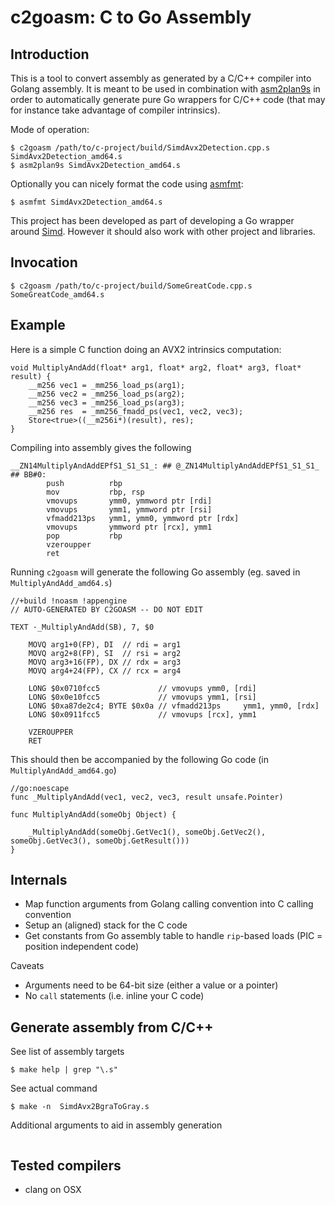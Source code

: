 # c2goasm: C to Go Assembly 

## Introduction

This is a tool to convert assembly as generated by a C/C++ compiler into Golang assembly. It is meant to be used in combination with [asm2plan9s](https://github.com/minio/asm2plan9s) in order to automatically generate pure Go wrappers for C/C++ code (that may for instance take advantage of compiler intrinsics).



Mode of operation:
```
$ c2goasm /path/to/c-project/build/SimdAvx2Detection.cpp.s SimdAvx2Detection_amd64.s
$ asm2plan9s SimdAvx2Detection_amd64.s
```

Optionally you can nicely format the code using [asmfmt](https://github.com/klauspost/asmfmt):
```
$ asmfmt SimdAvx2Detection_amd64.s
```

This project has been developed as part of developing a Go wrapper around [Simd](https://github.com/ermig1979/Simd). However it should also work with other project and libraries.

## Invocation

```
$ c2goasm /path/to/c-project/build/SomeGreatCode.cpp.s SomeGreatCode_amd64.s
```

## Example

Here is a simple C function doing an AVX2 intrinsics computation:
```
void MultiplyAndAdd(float* arg1, float* arg2, float* arg3, float* result) {
    __m256 vec1 = _mm256_load_ps(arg1);
    __m256 vec2 = _mm256_load_ps(arg2);
    __m256 vec3 = _mm256_load_ps(arg3);
    __m256 res  = _mm256_fmadd_ps(vec1, vec2, vec3);
    Store<true>((__m256i*)(result), res);
}
```

Compiling into assembly gives the following
```
__ZN14MultiplyAndAddEPfS1_S1_S1_: ## @_ZN14MultiplyAndAddEPfS1_S1_S1_
## BB#0:
        push          rbp
        mov           rbp, rsp
        vmovups       ymm0, ymmword ptr [rdi]
        vmovups       ymm1, ymmword ptr [rsi]
        vfmadd213ps   ymm1, ymm0, ymmword ptr [rdx]
        vmovups       ymmword ptr [rcx], ymm1
        pop           rbp
        vzeroupper
        ret
```

Running `c2goasm` will generate the following Go assembly (eg. saved in `MultiplyAndAdd_amd64.s`)
```
//+build !noasm !appengine
// AUTO-GENERATED BY C2GOASM -- DO NOT EDIT

TEXT ·_MultiplyAndAdd(SB), 7, $0

	MOVQ arg1+0(FP), DI  // rdi = arg1
	MOVQ arg2+8(FP), SI  // rsi = arg2
	MOVQ arg3+16(FP), DX // rdx = arg3
	MOVQ arg4+24(FP), CX // rcx = arg4
	
	LONG $0x0710fcc5             // vmovups ymm0, [rdi]
	LONG $0x0e10fcc5             // vmovups ymm1, [rsi]
	LONG $0xa87de2c4; BYTE $0x0a // vfmadd213ps     ymm1, ymm0, [rdx]
	LONG $0x0911fcc5             // vmovups [rcx], ymm1
	
	VZEROUPPER
	RET
```

This should then be accompanied by the following Go code (in `MultiplyAndAdd_amd64.go`)
```
//go:noescape
func _MultiplyAndAdd(vec1, vec2, vec3, result unsafe.Pointer)

func MultiplyAndAdd(someObj Object) {

	_MultiplyAndAdd(someObj.GetVec1(), someObj.GetVec2(), someObj.GetVec3(), someObj.GetResult()))
}
```

## Internals

- Map function arguments from Golang calling convention into C calling convention
- Setup an (aligned) stack for the C code
- Get constants from Go assembly table to handle `rip`-based loads (PIC = position independent code) 

Caveats
- Arguments need to be 64-bit size (either a value or a pointer) 
- No `call` statements (i.e. inline your C code)

## Generate assembly from C/C++

See list of assembly targets
```
$ make help | grep "\.s"
```

See actual command
```
$ make -n  SimdAvx2BgraToGray.s
```

Additional arguments to aid in assembly generation
```
```

## Tested compilers

- clang on OSX
